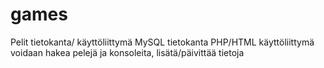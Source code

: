 # games
Pelit tietokanta/ käyttöliittymä
MySQL tietokanta
PHP/HTML käyttöliittymä
voidaan hakea pelejä ja konsoleita, lisätä/päivittää tietoja
